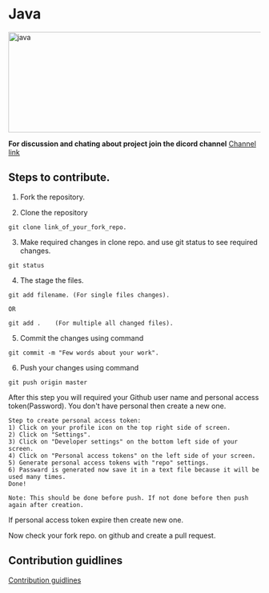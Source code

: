   
# Java
<img src="https://starbridgepartners.com/wp-content/uploads/2019/10/Java-banner-002-e1572444968364-900x350.jpg" alt="java" width="900" height = "200"/></img>

**For discussion and chating about project join the dicord channel**
[Channel link](https://discord.gg/5dmtf72k)
## Steps to contribute.
1) Fork the repository.

2) Clone the repository
```git
git clone link_of_your_fork_repo.
```
3) Make required changes in clone repo. and use git status to see required changes.
```git
git status
```
4) The stage the files.
```git 
git add filename. (For single files changes).

OR
 
git add .    (For multiple all changed files).
```
5) Commit the changes using command
```git
git commit -m "Few words about your work".
```
6) Push your changes using command
```git 
git push origin master
```
After this step you will required your Github user name and personal access token(Password).
You don't have personal then create a new one.

```
Step to create personal access token:
1) Click on your profile icon on the top right side of screen.
2) Click on "Settings".
3) Click on "Developer settings" on the bottom left side of your screen.
4) Click on "Personal access tokens" on the left side of your screen.
5) Generate personal access tokens with "repo" settings.
6) Passward is generated now save it in a text file because it will be used many times.
Done!

Note: This should be done before push. If not done before then push again after creation.
```
If personal access token expire then create new one.

Now check your fork repo. on github and create a pull request.

## Contribution guidlines
[Contribution guidlines](https://github.com/Sid672/Java/blob/master/CONTRIBUTION.md)
